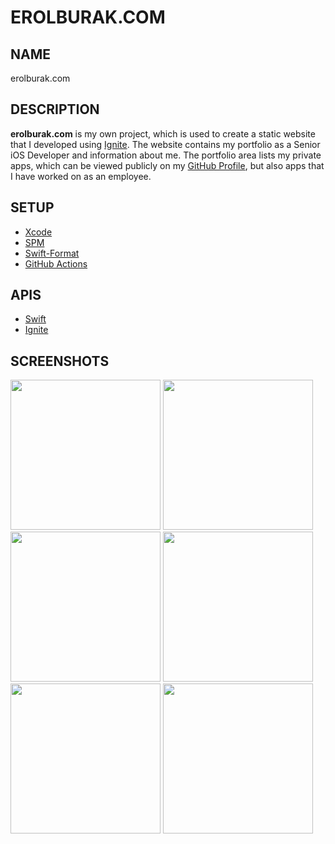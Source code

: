 # EROLBURAK.COM

## NAME
erolburak.com

## DESCRIPTION
**erolburak.com** is my own project, which is used to create a static website that I developed using [Ignite](https://github.com/twostraws/Ignite). The website contains my portfolio as a Senior iOS Developer and information about me. The portfolio area lists my private apps, which can be viewed publicly on my [GitHub Profile](https://github.com/erolburak), but also apps that I have worked on as an employee.

## SETUP
- [Xcode](https://developer.apple.com/xcode/)
- [SPM](https://github.com/swiftlang/swift-package-manager)
- [Swift-Format](https://github.com/swiftlang/swift-format)
- [GitHub Actions](https://docs.github.com/en/actions)

## APIS
- [Swift](https://github.com/swiftlang/swift)
- [Ignite](https://github.com/twostraws/Ignite)

## SCREENSHOTS
<img width="240" src="https://github.com/user-attachments/assets/4f7b43c9-286b-48bd-ab93-e2ef879a5972#gh-light-mode-only">
<img width="240" src="https://github.com/user-attachments/assets/082bbccf-1eca-4e07-812f-033a13118a77#gh-dark-mode-only">
<img width="240" src="https://github.com/user-attachments/assets/83375c06-ea78-4da4-a465-1148b5fbc4f4#gh-light-mode-only">
<img width="240" src="https://github.com/user-attachments/assets/b6adef23-c77e-4813-a389-604183491484#gh-dark-mode-only">
<img width="240" src="https://github.com/user-attachments/assets/86f74391-57ba-48bc-ae06-9137c44fdddf#gh-light-mode-only">
<img width="240" src="https://github.com/user-attachments/assets/02a08a1d-b79f-453f-b53d-0762e9b029df#gh-dark-mode-only">

